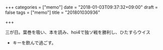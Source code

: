 +++
categories = ["memo"]
date = "2018-01-03T09:37:32+09:00"
draft = false
tags = ["memo"]
title = "201801030936"

+++

三が日。葉巻を吸い、本を読み、hoi4で独ソ戦を勝利し、ひたすらウイス
  * キーを飲んで過ごす。
